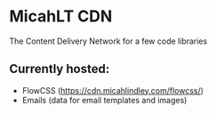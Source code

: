 # MicahLT CDN
The Content Delivery Network for a few code libraries

## Currently hosted:
- FlowCSS (https://cdn.micahlindley.com/flowcss/)
- Emails (data for email templates and images)
